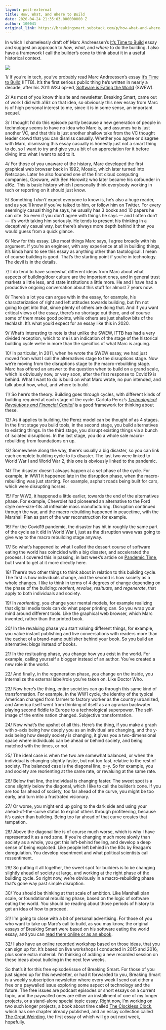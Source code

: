```yaml
---
layout: post-external
title: How, What, and Where to Build
date: 2020-04-24 21:35:03.000000000 Z
author: 100041
original_link: https://breakingsmart.substack.com/p/how-what-and-where-to-build
---
```


In which I shamelessly draft off Marc Andreessen’s [It’s Time to Build](https://a16z.com/2020/04/18/its-time-to-build/) essay and suggest an approach to _how_, _what_, and _where_ to do the building. I also have a framework I call the builder’s cone to think about it in a useful historical context.

[![](https://cdn.substack.com/image/fetch/w_1456,c_limit,f_auto,q_auto:good/https#3A#2F#2Fbucketeer-e05bbc84-baa3-437e-9518-adb32be77984.s3.amazonaws.com#2Fpublic#2Fimages#2F59f58fce-e06d-4b48-bf2d-a3452e76564d_600x400.png)](https://cdn.substack.com/image/fetch/c_limit,f_auto,q_auto:good/https#3A#2F#2Fbucketeer-e05bbc84-baa3-437e-9518-adb32be77984.s3.amazonaws.com#2Fpublic#2Fimages#2F59f58fce-e06d-4b48-bf2d-a3452e76564d_600x400.png)

1/ If you’re in tech, you’ve probably read Marc Andreessen’s essay [It’s Time to Build](https://a16z.com/2020/04/18/its-time-to-build/) (ITTB). It’s the first serious public thing he’s written in nearly a decade, after his 2011 WSJ op-ed, [Software is Eating the World](https://www.wsj.com/articles/SB10001424053111903480904576512250915629460) (SWEW).

2/ As most of you know this site and newsletter, Breaking Smart, came out of work I did with a16z on that idea, so obviously this new essay from Marc is of high personal interest to me, since it is in some sense, an important sequel.

3/ I thought I’d do this episode partly because a new generation of people in technology seems to have no idea who Marc is, and assumes he is just another VC, and that this is just another shallow take from the VC thought leader crowd that you can dismiss casually. Whether you agree or disagree with Marc, dismissing this essay casually is honestly just not a smart thing to do, so I want to try and give you a bit of an appreciation for it before diving into what I want to add to it.

4/ For those of you unaware of the history, Marc developed the first graphical web browser back in 1992, Mosaic, which later turned into Netscape. Later he also founded one of the first cloud computing companies, Opsware, with Ben Horowitz who later became his cofounder in a16z. This is basic history which I personally think everybody working in tech or reporting on it should just know.

5/ Something I _don’t_ expect everyone to know is, he’s also a huge reader, and as you’ll know if you’ve talked to him, or follow him on Twitter. For every seemingly casual thing he says, he usually has 3 books and 10 papers he can cite. So even if you don’t agree with things he says — and I often don’t — it’s worth taking him seriously. He tends to present his thinking in a deceptively casual way, but there’s always more depth behind it than you would guess from a quick glance.

6/ Now for this essay. Like most things Marc says, I agree broadly with his argument. If you’re an engineer, with any experience at all in building things, it’s kinda hard to see this essay as anything other than tautological. I mean of course building is good. That’s the starting point if you’re in technology. The devil is in the details.

7/ I do tend to have somewhat different ideas from Marc about what aspects of building/doer culture are the important ones, and in general trust markets a little less, and state institutions a little more. He and I have had a productive ongoing conversation about this stuff for almost 7 years now.

8/ There’s a lot you can argue with in the essay, for example, his characterization of right and left attitudes towards building, but I’m not going to get into that, since plenty of others are doing that. And if you want critical views of the essay, there’s no shortage out there, and of course some of them make good points, while others are just shallow bits of the techlash. It’s what you’d expect for an essay like this in 2020.

9/ What’s interesting to note is that unlike the SWEW, ITTB has had a very divided reception, which to me is an indication of the stage of the historical building cycle we’re in more than the specifics of what Marc is arguing.

10/ In particular, In 2011, when he wrote the SWEW essay, we had just moved from what I call the alternatives stage to the disruptions stage. Now we’re moving from the disruptions stage to the macro-rebuilding stage. Marc has offered an answer to the question when to build on a grand scale, which is obviously now, or very soon, after the first response to Covid19 is behind. What I want to do is build on what Marc wrote, no pun intended, and talk about how, what, and where to build.

11/ So here’s the theory. Building goes through cycles, with different kinds of building required at each stage of the cycle. Carlota Perez’s _[Technological Revolutions and Financial Capital](https://amzn.to/2S6hWuF)_ is a good framework for thinking about these.

12/ As it applies to building, the Perez model can be thought of as 4 stages. In the first stage you build tools, in the second stage, you build alternatives to existing things. In the third stage, you disrupt existing things via a bunch of isolated disruptions. In the last stage, you do a whole sale macro-rebuilding from foundations on up.

13/ Somewhere along the way, there’s usually a big disaster, so you can link each complete building cycle to its disaster. The last two were linked to World War I and World War 2, this one is obviously linked to the pandemic.

14/ The disaster doesn’t always happen at a set phase of the cycle. For example, in WW1 it happened late in the disruption phase, when the macro-rebuilding was just starting. For example, asphalt roads being built for cars, which were disrupting horses.

15/ For WW2, it happened a little earlier, towards the end of the alternatives phase. For example, Chevrolet had pioneered an alternative to the Ford style one-size-fits all inflexible mass manufacturing. Disruption continued through the war, and the macro rebuilding happened in peacetime, with the Marshall Plan as part of the war reconstruction for example.

16/ For the Covid19 pandemic, the disaster has hit in roughly the same part of the cycle as it did in World War I, just as the disruption wave was going to give way to the macro rebuilding stage anyway.

17/ So what’s happened is: what I called the dessert course of software eating the world has coincided with a big disaster, and accelerated the process. I covered this in passing, in last week’s article on [Pandemic Time](https://breakingsmart.substack.com/p/pandemic-time-ii), but I want to get at it more directly here.

18/ There’s two other things to think about in relation to this building cycle. The first is how individuals change, and the second is how society as a whole changes. I like to think in terms of 4 degrees of change depending on the phase of the building: _reorient, revalue, resituate_, and _regenerate_, that apply to both individuals and society.

19/ In _reorienting_, you change your mental models, for example realizing that digital media tools can do what paper printing can. So you wrap your mind around different tools. Like the graphical web browser, which Marc invented, rather than the printed book.

20/ In the revaluing phase you start valuing different things, for example, you value instant publishing and live conversations with readers more than the cachet of a brand-name publisher behind your book. So you build an alternative: blogs instead of books.

21/ In the resituating phase, you change how you exist in the world. For example, calling yourself a blogger instead of an author. You’ve created a new role in the world.

22/ And finally, in the regeneration phase, you change on the inside, you internalize the external label/role you’ve taken on. Like Doctor Who.

23/ Now here’s the thing, entire societies can go through this same kind of transformation. For example, in the WW1 cycle, the identity of the typical American changed from farmer to factory worker as the country urbanized, and America itself went from thinking of itself as an agrarian backwater playing second fiddle to Europe to a technological superpower. The self-image of the entire nation changed. Subjective transformation.

24/ Now what’s the upshot of all this. Here’s the thing, if you make a graph with x-axis being how deeply you as an individual are changing, and the y-axis being how deeply society is changing, it gives you a two-dimensional space where individuals can be ahead or behind society, and being matched with the times, or not.

25/ The ideal case is when the two are somewhat balanced, or when the individual is changing slightly faster, but not too fast, relative to the rest of society. The balanced case is the diagonal line, x=y. So for example, you and society are reorienting at the same rate, or revaluing at the same rate.

26/ Below that line, the individual is changing faster. The sweet spot is a cone slightly below the diagonal, which I like to call the builder’s cone. If you are too far ahead of society, too far ahead of the curve, you might be too early, and turn into a frustrated visionary.

27/ Or worse, you might end up going to the dark side and using your ahead-of-the-curve status to exploit others through profiteering, because it’s easier than building. Being too far ahead of that curve creates that tempation.

28/ Above the diagonal line is of course much worse, which is why I have represented it as a red zone. If you’re changing much more slowly than society as a whole, you get this left-behind feeling, and develop a deep sense of being exploited. Like people left behind in the 80s by Reagan’s deregulation. You develop resentment and what political scientists call ressentiment.

29/ So putting it all together, the sweet spot for builders is to be changing slightly ahead of society at large, and working at the right phase of the building cycle. So right now, we’re obviously in a macro-rebuilding phase that’s gone way past simple disruption.

30/ You should be thinking at that scale of ambition. Like Marshall plan scale, or foundational rebuilding phase, based on the logic of software eating the world. You should be reading about those periods of history to get an idea of how to proceed.

31/ I’m going to close with a bit of personal advertising. For those of you who want to take up Marc’s call to build, as you may know, the original essays of Breaking Smart were based on his software eating the world essay, and you can [read them online or as an ebook](https://breakingsmart.com/en/season-1/).

32/ I also have [an online recorded workshop](https://ribbonfarm.teachable.com/p/breaking-smart-workshop) based on those ideas, that you can sign up for. It’s based on live workshops I conducted in 2015 and 2016, plus some extra material. I’m thinking of adding a new recorded session on these ideas about building in the next few weeks.

So that’s it for this free episode/issue of Breaking Smart. For those of you just signed up for this newsletter, or had it forwarded to you, Breaking Smart is a weekly subscription newsletter where every week I send out either a free or a paywalled issue exploring some aspect of technology and the future. The free issues are podcast episodes or short essays on a current topic, and the paywalled ones are either an installment of one of my longer projects, or a stand-alone special topic essay. Right now, I’m working on two such longer projects, a book about time called [The Clockless Clock](https://breakingsmart.com/en/the-clockless-clock/), which has one chapter already published, and an essay collection called [The Great Weirding](https://breakingsmart.com/en/the-great-weirding/), the first essay of which will go out next week, hopefully.

